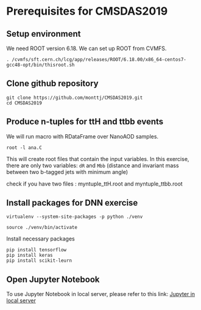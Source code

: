 # Prerequisites for CMSDAS2019

## Setup environment 

We need ROOT version 6.18. We can set up ROOT from CVMFS. 

```
. /cvmfs/sft.cern.ch/lcg/app/releases/ROOT/6.18.00/x86_64-centos7-gcc48-opt/bin/thisroot.sh 
```

## Clone github repository 
```
git clone https://github.com/monttj/CMSDAS2019.git
cd CMSDAS2019
```

## Produce n-tuples for ttH and ttbb events

We will run macro with RDataFrame over NanoAOD samples. 
```
root -l ana.C
```
This will create root files that contain the input variables. 
In this exercise, there are only two variables: 
`dR` and `Mbb` (distance and invariant mass between two b-tagged jets with minimum angle)

check if you have two files : myntuple_ttH.root and myntuple_ttbb.root   

## Install packages for DNN exercise
```
virtualenv --system-site-packages -p python ./venv 
```
```
source ./venv/bin/activate 
```

Install necessary packages
```
pip install tensorflow
pip install keras
pip install scikit-leurn
```

## Open Jupyter Notebook 

To use Jupyter Notebook in local server, 
please refer to this link:
[Jupyter in local server](https://twiki.cern.ch/twiki/bin/viewauth/CMS/SWGuideCMSDataAnalysisSchoolBeijing2019PreExerciseFourthSet#Exercise_13_Using_Jupyter_with_P)
